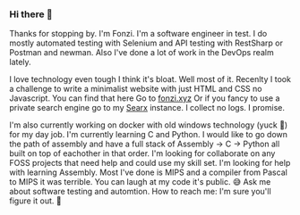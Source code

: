 ### Hi there 👋

Thanks for stopping by. I'm Fonzi. I'm a software engineer in test. I do mostly automated testing with Selenium and API testing with RestSharp or Postman and newman. 
Also I've done a lot of work in the DevOps realm lately. 

I love technology even tough I think it's bloat. Well most of it. 
Recenlty I took a challenge to write a minimalist website with just HTML and CSS no Javascript. 
You can find that here Go to [fonzi.xyz](https://fonzi.xyz)
Or if you fancy to use a private search engine go to my [Searx](https://searx.fonzi.xyz) instance. I collect no logs. I promise. 

I'm also currently working on docker with old windows technology (yuck 🤢) for my day job. 
I'm currently learning C and Python. I would like to go down the path of assembly and have a full stack of Assembly -> C -> Python all built on top of eachother in that order. 
I'm looking for collaborate on any FOSS projects that need help and could use my skill set. 
I'm looking for help with learning Assembly. Most I've done is MIPS and a compiler from Pascal to MIPS it was terrible. You can laugh at my code it's public. 😅
Ask me about software testing and automtion. 
How to reach me: I'm sure you'll figure it out. 🔎

<!--
**fonzi/fonzi** is a ✨ _special_ ✨ repository because its `README.md` (this file) appears on your GitHub profile.

Here are some ideas to get you started:

- 🔭 I’m currently working on ...
- 🌱 I’m currently learning ...
- 👯 I’m looking to collaborate on ...
- 🤔 I’m looking for help with ...
- 💬 Ask me about ...
- 📫 How to reach me: ...
- 😄 Pronouns: ...
- ⚡ Fun fact: ...
-->
